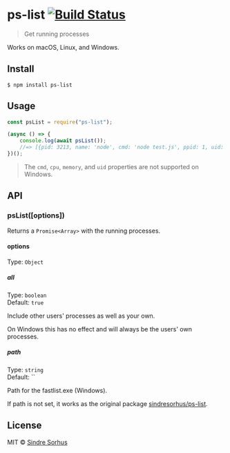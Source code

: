# ps-list [![Build Status](https://travis-ci.org/sindresorhus/ps-list.svg?branch=master)](https://travis-ci.org/sindresorhus/ps-list)

> Get running processes

Works on macOS, Linux, and Windows.

## Install

```
$ npm install ps-list
```

## Usage

```js
const psList = require("ps-list");

(async () => {
	console.log(await psList());
	//=> [{pid: 3213, name: 'node', cmd: 'node test.js', ppid: 1, uid: 501, cpu: 0.1, memory: 1.5}, …]
})();
```

> The `cmd`, `cpu`, `memory`, and `uid` properties are not supported on Windows.

## API

### psList([options])

Returns a `Promise<Array>` with the running processes.

#### options

Type: `Object`

##### all

Type: `boolean`<br>
Default: `true`

Include other users' processes as well as your own.

On Windows this has no effect and will always be the users' own processes.

##### path

Type: `string`<br>
Default: ``

Path for the fastlist.exe (Windows).

If path is not set, it works as the original package [sindresorhus/ps-list](https://github.com/sindresorhus/ps-list).

## License

MIT © [Sindre Sorhus](https://sindresorhus.com)
